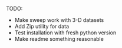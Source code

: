 TODO:
* Make sweep work with 3-D datasets
* Add Zip utility for data
* Test installation with fresh python version
* Make readme something reasonable